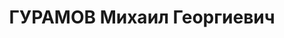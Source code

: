 ---
title: ГУРАМОВ Михаил Георгиевич
description: "Род. в 1885, г. Тбилиси, грузин. Место проживания: г. Тбилиси. Род занятий:\
  \ к моменту ареста работал начальником ОКСа Каспского цементного завода. Инженер-строитель.\
  \ Бывший военный инженер в чине подполковника царской армии. При меньшевиках помощник\
  \ начальника военно-инженерной дистанции Кавказского фронта и начальник технической\
  \ секции военного министерства. \n  Осужден Тройкой при НКВД ГССР 09.11.1937. Мера\
  \ наказания: расстрел с конфискацией личного имущества. Дата расстрела: 10.11.1937"
---